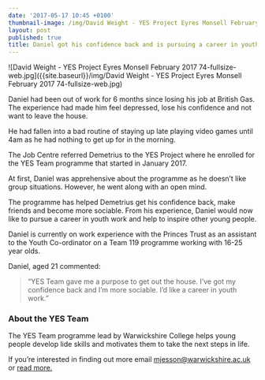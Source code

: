 ```yaml
---
date: '2017-05-17 10:45 +0100'
thumbnail-image: /img/David Weight - YES Project Eyres Monsell February 2017 74-thumbnail.jpg
layout: post
published: true
title: Daniel got his confidence back and is pursuing a career in youth work
---
```

![David Weight - YES Project Eyres Monsell February 2017 74-fullsize-web.jpg]({{site.baseurl}}/img/David Weight - YES Project Eyres Monsell February 2017 74-fullsize-web.jpg)

Daniel had been out of work for 6 months since losing his job at British Gas.  The experience had made him feel depressed, lose his confidence and not want to leave the house.

He had fallen into a bad routine of staying up late playing video games until 4am as he had nothing to get up for in the morning.

The Job Centre referred Demetrius to the YES Project where he enrolled for the YES Team programme that started in January 2017.

At first, Daniel was apprehensive about the programme as he doesn’t like group situations.  However, he went along with an open mind.

The programme has helped Demetrius get his confidence back, make friends and become more sociable.  From his experience, Daniel would now like to pursue a career in youth work and help to inspire other young people.

Daniel is currently on work experience with the Princes Trust as an assistant to the Youth Co-ordinator on a Team 119 programme working with 16-25 year olds.

Daniel, aged 21 commented:

> “YES Team gave me a purpose to get out the house. I’ve got my confidence back and I’m more sociable. I’d like a career in youth work.”

### About the YES Team

The YES Team programme lead by Warwickshire College helps young people develop lide skills and motivates them to take the next steps in life.

If you’re interested in finding out more email [mjesson@warwickshire.ac.uk](mailto:mjesson@warwickshire.ac.uk) or [read more.](https://www.yesproject.org/what-you-can-do/get-motivated-to-succeed/)
